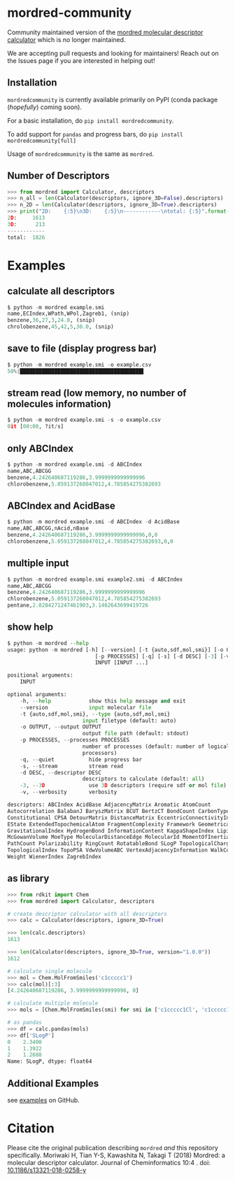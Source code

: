 # mordred-community
Community maintained version of the [mordred molecular descriptor calculator](https://github.com/mordred-descriptor/mordred) which is no longer maintained.

We are accepting pull requests and looking for maintainers!
Reach out on the Issues page if you are interested in helping out!

## Installation
`mordredcommunity` is currently available primarily on PyPI (conda package (_hopefully_) coming soon).

For a basic installation, do `pip install mordredcommunity`.

To add support for `pandas` and progress bars, do `pip install mordredcommunity[full]`

Usage of `mordredcommunity` is the same as `mordred`.

## Number of Descriptors

```python
>>> from mordred import Calculator, descriptors
>>> n_all = len(Calculator(descriptors, ignore_3D=False).descriptors)
>>> n_2D = len(Calculator(descriptors, ignore_3D=True).descriptors)
>>> print("2D:    {:5}\n3D:    {:5}\n------------\ntotal: {:5}".format(n_2D, n_all - n_2D, n_all))
2D:     1613
3D:      213
------------
total:  1826
```

# Examples

## calculate all descriptors

```python
$ python -m mordred example.smi
name,ECIndex,WPath,WPol,Zagreb1, (snip)
benzene,36,27,3,24.0, (snip)
chrolobenzene,45,42,5,30.0, (snip)
```


## save to file (display progress bar)

```python
$ python -m mordred example.smi -o example.csv
50%|███████████████████████████████████████▌                                       | 1/2 [00:00<00:00,  7.66it/s]
```

## stream read (low memory, no number of molecules information)

```python
$ python -m mordred example.smi -s -o example.csv
0it [00:00, ?it/s]
```

## only ABCIndex

```python
$ python -m mordred example.smi -d ABCIndex
name,ABC,ABCGG
benzene,4.242640687119286,3.9999999999999996
chlorobenzene,5.059137268047012,4.785854275382693
```

## ABCIndex and AcidBase

```python
$ python -m mordred example.smi -d ABCIndex -d AcidBase
name,ABC,ABCGG,nAcid,nBase
benzene,4.242640687119286,3.9999999999999996,0,0
chlorobenzene,5.059137268047012,4.785854275382693,0,0
```

## multiple input

```python
$ python -m mordred example.smi example2.smi -d ABCIndex
name,ABC,ABCGG
benzene,4.242640687119286,3.9999999999999996
chlorobenzene,5.059137268047012,4.785854275382693
pentane,2.8284271247461903,3.1462643699419726
```

## show help

```python
$ python -m mordred --help
usage: python -m mordred [-h] [--version] [-t {auto,sdf,mol,smi}] [-o OUTPUT]
                            [-p PROCESSES] [-q] [-s] [-d DESC] [-3] [-v]
                            INPUT [INPUT ...]

positional arguments:
    INPUT

optional arguments:
    -h, --help            show this help message and exit
    --version             input molecular file
    -t {auto,sdf,mol,smi}, --type {auto,sdf,mol,smi}
                        input filetype (default: auto)
    -o OUTPUT, --output OUTPUT
                        output file path (default: stdout)
    -p PROCESSES, --processes PROCESSES
                        number of processes (default: number of logical
                        processors)
    -q, --quiet           hide progress bar
    -s, --stream          stream read
    -d DESC, --descriptor DESC
                        descriptors to calculate (default: all)
    -3, --3D              use 3D descriptors (require sdf or mol file)
    -v, --verbosity       verbosity

descriptors: ABCIndex AcidBase AdjacencyMatrix Aromatic AtomCount
Autocorrelation BalabanJ BaryszMatrix BCUT BertzCT BondCount CarbonTypes Chi
Constitutional CPSA DetourMatrix DistanceMatrix EccentricConnectivityIndex
EState ExtendedTopochemicalAtom FragmentComplexity Framework GeometricalIndex
GravitationalIndex HydrogenBond InformationContent KappaShapeIndex Lipinski
McGowanVolume MoeType MolecularDistanceEdge MolecularId MomentOfInertia MoRSE
PathCount Polarizability RingCount RotatableBond SLogP TopologicalCharge
TopologicalIndex TopoPSA VdwVolumeABC VertexAdjacencyInformation WalkCount
Weight WienerIndex ZagrebIndex
```

## as library

```python
>>> from rdkit import Chem
>>> from mordred import Calculator, descriptors

# create descriptor calculator with all descriptors
>>> calc = Calculator(descriptors, ignore_3D=True)

>>> len(calc.descriptors)
1613

>>> len(Calculator(descriptors, ignore_3D=True, version="1.0.0"))
1612

# calculate single molecule
>>> mol = Chem.MolFromSmiles('c1ccccc1')
>>> calc(mol)[:3]
[4.242640687119286, 3.9999999999999996, 0]

# calculate multiple molecule
>>> mols = [Chem.MolFromSmiles(smi) for smi in ['c1ccccc1Cl', 'c1ccccc1O', 'c1ccccc1N']]

# as pandas
>>> df = calc.pandas(mols)
>>> df['SLogP']
0    2.3400
1    1.3922
2    1.2688
Name: SLogP, dtype: float64
```

## Additional Examples
see [examples](https://github.com/JacksonBurns/mordred-community/tree/main/examples) on GitHub.

# Citation
Please cite the original publication describing `mordred` _and_ this repository specifically.
Moriwaki H, Tian Y-S, Kawashita N, Takagi T (2018) Mordred: a molecular descriptor calculator. Journal of Cheminformatics 10:4 . doi: [10.1186/s13321-018-0258-y](https://doi.org/10.1186/s13321-018-0258-y)
